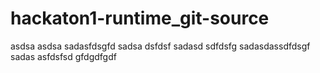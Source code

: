 # hackaton1-runtime_git-source
asdsa
asdsa
sadasfdsgfd
sadsa
dsfdsf
sadasd
sdfdsfg
sadasdassdfdsgf
sadas
asfdsfsd
gfdgdfgdf
